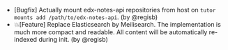 - [Bugfix] Actually mount edx-notes-api repositories from host on `tutor mounts add /path/to/edx-notes-api`. (by @regisb)
- 💥[Feature] Replace Elasticsearch by Meilisearch. The implementation is much more compact and readable. All content will be automatically re-indexed during init. (by @regisb)
